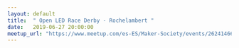 ```yaml
---
layout: default
title:  " Open LED Race Derby - Rochelambert "
date:   2019-06-27 20:00:00
meetup_url: "https://www.meetup.com/es-ES/Maker-Society/events/262414669/"
---
```

